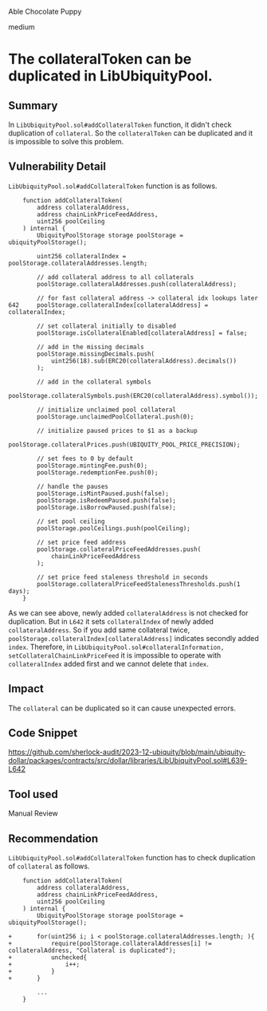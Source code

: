 Able Chocolate Puppy

medium

# The collateralToken can be duplicated in LibUbiquityPool.

## Summary
In `LibUbiquityPool.sol#addCollateralToken` function, it didn't check duplication of `collateral`. So the `collateralToken` can be duplicated and it is impossible to solve this problem.

## Vulnerability Detail
`LibUbiquityPool.sol#addCollateralToken` function is as follows.
```solidity
    function addCollateralToken(
        address collateralAddress,
        address chainLinkPriceFeedAddress,
        uint256 poolCeiling
    ) internal {
        UbiquityPoolStorage storage poolStorage = ubiquityPoolStorage();

        uint256 collateralIndex = poolStorage.collateralAddresses.length;

        // add collateral address to all collaterals
        poolStorage.collateralAddresses.push(collateralAddress);

        // for fast collateral address -> collateral idx lookups later
642     poolStorage.collateralIndex[collateralAddress] = collateralIndex;

        // set collateral initially to disabled
        poolStorage.isCollateralEnabled[collateralAddress] = false;

        // add in the missing decimals
        poolStorage.missingDecimals.push(
            uint256(18).sub(ERC20(collateralAddress).decimals())
        );

        // add in the collateral symbols
        poolStorage.collateralSymbols.push(ERC20(collateralAddress).symbol());

        // initialize unclaimed pool collateral
        poolStorage.unclaimedPoolCollateral.push(0);

        // initialize paused prices to $1 as a backup
        poolStorage.collateralPrices.push(UBIQUITY_POOL_PRICE_PRECISION);

        // set fees to 0 by default
        poolStorage.mintingFee.push(0);
        poolStorage.redemptionFee.push(0);

        // handle the pauses
        poolStorage.isMintPaused.push(false);
        poolStorage.isRedeemPaused.push(false);
        poolStorage.isBorrowPaused.push(false);

        // set pool ceiling
        poolStorage.poolCeilings.push(poolCeiling);

        // set price feed address
        poolStorage.collateralPriceFeedAddresses.push(
            chainLinkPriceFeedAddress
        );

        // set price feed staleness threshold in seconds
        poolStorage.collateralPriceFeedStalenessThresholds.push(1 days);
    }
```
As we can see above, newly added `collateralAddress` is not checked for duplication.
But in `L642` it sets `collateralIndex` of newly added `collateralAddress`.
So if you add same collateral twice, `poolStorage.collateralIndex[collateralAddress]` indicates secondly added `index`.
Therefore, in `LibUbiquityPool.sol#collateralInformation, setCollateralChainLinkPriceFeed` it is impossible to operate with `collateralIndex` added first and we cannot delete that `index`.

## Impact
The `collateral` can be duplicated so it can cause unexpected errors.

## Code Snippet
https://github.com/sherlock-audit/2023-12-ubiquity/blob/main/ubiquity-dollar/packages/contracts/src/dollar/libraries/LibUbiquityPool.sol#L639-L642

## Tool used

Manual Review

## Recommendation
`LibUbiquityPool.sol#addCollateralToken` function has to check duplication of `collateral` as follows.
```solidity
    function addCollateralToken(
        address collateralAddress,
        address chainLinkPriceFeedAddress,
        uint256 poolCeiling
    ) internal {
        UbiquityPoolStorage storage poolStorage = ubiquityPoolStorage();

+       for(uint256 i; i < poolStorage.collateralAddresses.length; ){
+           require(poolStorage.collateralAddresses[i] != collateralAddress, "Collateral is duplicated");
+           unchecked{
+               i++;
+           }
+       }

        ...
    }
```